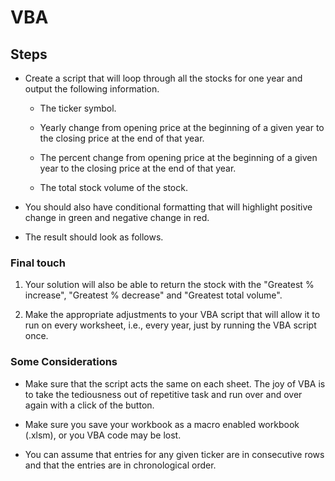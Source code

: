 # VBA

## Steps

* Create a script that will loop through all the stocks for one year and output the following information.

  * The ticker symbol.

  * Yearly change from opening price at the beginning of a given year to the closing price at the end of that year.

  * The percent change from opening price at the beginning of a given year to the closing price at the end of that year.

  * The total stock volume of the stock.

* You should also have conditional formatting that will highlight positive change in green and negative change in red.

* The result should look as follows.


### Final touch

1. Your solution will also be able to return the stock with the "Greatest % increase", "Greatest % decrease" and "Greatest total volume".

2. Make the appropriate adjustments to your VBA script that will allow it to run on every worksheet, i.e., every year, just by running the VBA script once.

### Some Considerations

* Make sure that the script acts the same on each sheet. The joy of VBA is to take the tediousness out of repetitive task and run over and over again with a click of the button.

* Make sure you save your workbook as a macro enabled workbook (.xlsm), or you VBA code may be lost.

* You can assume that entries for any given ticker are in consecutive rows and that the entries are in chronological order.
